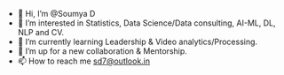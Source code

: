 - 👋 Hi, I’m @Soumya D
- 👀 I’m interested in Statistics, Data Science/Data consulting, AI-ML, DL, NLP and CV.
- 🌱 I’m currently learning Leadership & Video analytics/Processing.
- 💞️ I’m up for a new collaboration & Mentorship.
- 📫 How to reach me sd7@outlook.in

<!---
dotsd/dotsd is a ✨ special ✨ repository because its `README.md` (this file) appears on your GitHub profile.
You can click the Preview link to take a look at your changes.
--->
